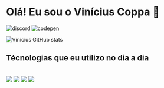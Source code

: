 # Olá! Eu sou o Vinícius Coppa 🤙

![discord](https://img.shields.io/badge/Discord-7289DA?style=for-the-badge&logo=discord&logoColor=white)
[![codepen](https://img.shields.io/badge/Codepen-000000?style=for-the-badge&logo=codepen&logoColor=white)](https://codepen.io/vini259)

![Vinicius GitHub stats](https://github-readme-stats.vercel.app/api?username=ViniciusMacielCoppa&show_icons=true&)

## Técnologias que eu utilizo no dia a dia
<div style="display: inline_block"><br>
    <img align="center" src="https://img.shields.io/badge/HTML5-E34F26?style=for-the-badge&logo=html5&logoColor=white">
    <img align="center" src="https://img.shields.io/badge/CSS3-1572B6?style=for-the-badge&logo=css3&logoColor=white">
    <img align="center" src="https://img.shields.io/badge/JavaScript-F7DF1E?style=for-the-badge&logo=javascript&logoColor=black">
    <img align="center" src="https://img.shields.io/badge/MySQL-00000F?style=for-the-badge&logo=mysql&logoColor=white">
</div>
